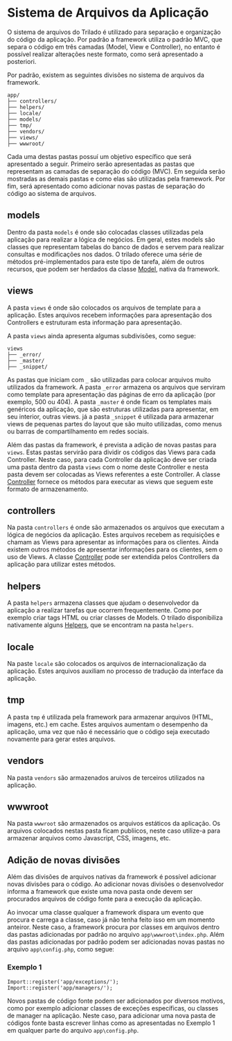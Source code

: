 # Sistema de Arquivos da Aplicação #

O sistema de arquivos do Trilado é utilizado para separação e organização do código da aplicação. Por padrão a framework utiliza o padrão MVC, que separa o código em três camadas (Model, View e Controller), no entanto é possível realizar alterações neste formato, como será apresentado a posteriori.

Por padrão, existem as seguintes divisões no sistema de arquivos da framework. 

	app/
	├──	controllers/
	├──	helpers/
	├──	locale/
	├──	models/
	├──	tmp/
	├──	vendors/
	├──	views/
	├──	wwwroot/

Cada uma destas pastas possuí um objetivo específico que será apresentado a seguir. Primeiro serão apresentadas as pastas que representam as camadas de separação do código (MVC). Em seguida serão mostradas as demais pastas e como elas são utilizadas pela framework. Por fim, será apresentado como adicionar novas pastas de separação do código ao sistema de arquivos.

## models ##

Dentro da pasta `models` é onde são colocadas classes utilizadas pela aplicação para realizar a lógica de negócios. Em geral, estes models são classes que representam tabelas do banco de dados e servem para realizar consultas e modificações nos dados. O trilado oferece uma série de métodos pré-implementados para este tipo de tarefa, além de outros recursos, que podem ser herdados da classe [Model](~/guide/model "Model"), nativa da framework.

## views ##

A pasta `views` é onde são colocados os arquivos de template para a aplicação. Estes arquivos recebem informações para apresentação dos Controllers e estruturam esta informação para apresentação.

A pasta `views` ainda apresenta algumas subdivisões, como segue:

	views
	├──	_error/
	├──	_master/
	├──	_snippet/

As pastas que iniciam com `_` são utilizadas para colocar arquivos muito utilizados da framework. A pasta `_error` armazena os arquivos que serviram como template para apresentação das páginas de erro da aplicação (por exemplo, 500 ou 404). A pasta `_master` é onde ficam os templates mais genéricos da aplicação, que são estruturas utilizadas para apresentar, em seu interior, outras views. já a pasta `_snippet` é utilizada para armazenar views de pequenas partes do layout que são muito utilizadas, como menus ou barras de compartilhamento em redes sociais.

Além das pastas da framework, é prevista a adição de novas pastas para `views`. Estas pastas servirão para dividir os códigos das Views para cada Controller. Neste caso, para cada Controller da aplicação deve ser criada uma pasta dentro da pasta `views` com o nome deste Controller e nesta pasta devem ser colocadas as Views referentes a este Controller. A classe [Controller](~/guide/controller "Controller") fornece os métodos para executar as views que seguem este formato de armazenamento.

## controllers ##

Na pasta `controllers` é onde são armazenados os arquivos que executam a lógica de negócios da aplicação. Estes arquivos recebem as requisições e chamam as Views para apresentar as informações para os clientes. Ainda existem outros métodos de apresentar informações para os clientes, sem o uso de Views. A classe [Controller](~/guide/controller "Controller") pode ser extendida pelos Controllers da aplicação para utilizar estes métodos.

## helpers ##

A pasta `helpers` armazena classes que ajudam o desenvolvedor da aplicação a realizar tarefas que ocorrem frequentemente. Como por exemplo criar tags HTML ou criar classes de Models. O trilado disponibiliza nativamente alguns [Helpers](~/guide/helpers "Helpers"), que se encontram na pasta `helpers`.

## locale ##

Na paste `locale` são colocados os arquivos de internacionalização da aplicação. Estes arquivos auxiliam no processo de tradução da interface da aplicação.

## tmp ##

A pasta `tmp` é utilizada pela framework para armazenar arquivos (HTML, imagens, etc.) em cache. Estes arquivos aumentam o desempenho da aplicação, uma vez que não é necessário que o código seja executado novamente para gerar estes arquivos.

## vendors ##

Na pasta `vendors` são armazenados aruivos de terceiros utilizados na aplicação.

## wwwroot ##

Na pasta `wwwroot` são armazenados os arquivos estáticos da aplicação. Os arquivos colocados nestas pasta ficam publiicos, neste caso utilize-a para armazenar arquivos como Javascript, CSS, imagens, etc.

## Adição de novas divisões ##

Além das divisões de arquivos nativas da framework é possível adicionar novas divisões para o código. Ao adicionar novas divisões o desenvolvedor informa a framework que existe uma nova pasta onde devem ser procurados arquivos de código fonte para a execução da aplicação.

Ao invocar uma classe qualquer a framework dispara um evento que procura e carrega a classe, caso já não tenha feito isso em um momento anteiror. Neste caso, a framework procura por classes em arquivos dentro das pastas adicionadas por padrão no arquivo `app\wwwroot\index.php`. Além das pastas adicionadas por padrão podem ser adicionadas novas pastas no arquivo `app\config.php`, como segue:

### Exemplo 1 ###

	Import::register('app/exceptions/');
	Import::register('app/managers/');

Novos pastas de código fonte podem ser adicionados por diversos motivos, como por exemplo adicionar classes de exceções específicas, ou classes de manager na aplicação. Neste caso, para adicionar uma nova pasta de códigos fonte basta escrever linhas como as apresentadas no Exemplo 1 em qualquer parte do arquivo `app\config.php`.